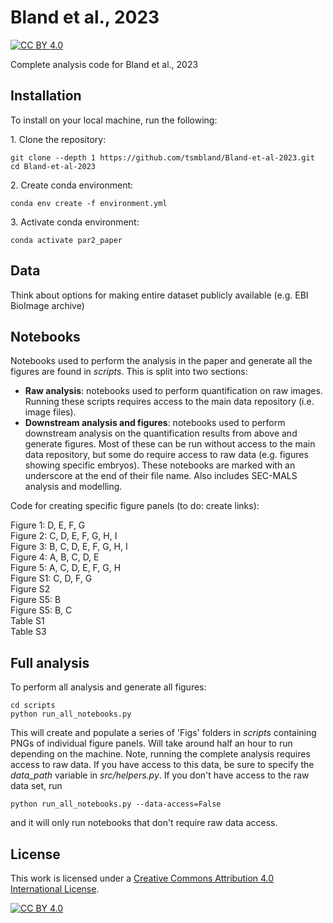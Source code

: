 # Bland et al., 2023

[![CC BY 4.0][cc-by-shield]][cc-by]

Complete analysis code for Bland et al., 2023

## Installation

To install on your local machine, run the following:

&#8291;1. Clone the repository:

    git clone --depth 1 https://github.com/tsmbland/Bland-et-al-2023.git
    cd Bland-et-al-2023

&#8291;2. Create conda environment:

    conda env create -f environment.yml

&#8291;3. Activate conda environment:

    conda activate par2_paper


## Data

Think about options for making entire dataset publicly available (e.g. EBI BioImage archive)

## Notebooks

Notebooks used to perform the analysis in the paper and generate all the figures are found in _scripts_.
This is split into two sections:

- __Raw analysis__: notebooks used to perform quantification on raw images. Running these scripts requires access to the
  main data repository (i.e. image files). 
- __Downstream analysis and figures__: notebooks used to perform downstream analysis on the quantification results from
  above and generate figures.
  Most of these can be run without access to the main data repository, but some do require access to raw data (e.g. figures showing specific embryos).
  These notebooks are marked with an underscore at the end of their file name.
  Also includes SEC-MALS analysis and modelling.

Code for creating specific figure panels (to do: create links):

[n0]: scripts/Downstream%20analysis%20and%20figures/Dimer%20model%20fitting/00%20ProcessData.ipynb
[n1]: scripts/Downstream%20analysis%20and%20figures/Dimer%20model%20fitting/01%20Figures.ipynb
[n2]: scripts/Downstream%20analysis%20and%20figures/Dimer%20model%20fitting/01%20Figures2.ipynb
[n3]: scripts/Downstream%20analysis%20and%20figures/Dimer%20model%20fitting/02%20All%20fits.ipynb
[n4]: scripts/Downstream%20analysis%20and%20figures/Dimer%20model%20solving/01%20Solve%20model.ipynb
[n5]: scripts/Downstream%20analysis%20and%20figures/GCN4/Figures%20PRBH_.ipynb
[n6]: scripts/Downstream%20analysis%20and%20figures/GCN4/Figures%20S241A_.ipynb
[n7]: scripts/Downstream%20analysis%20and%20figures/GCN4/Figures%20fragment_.ipynb
[n8]: scripts/Downstream%20analysis%20and%20figures/GCN4/Figures%20par3%20mut_.ipynb
[n9]: scripts/Downstream%20analysis%20and%20figures/GCN4/Figures_.ipynb
[n10]: scripts/Downstream%20analysis%20and%20figures/Model%20nonlinearity/Figs.ipynb
[n11]: scripts/Downstream%20analysis%20and%20figures/Optogenetics%20analysis/Optogenetics%20figures_.ipynb
[n12]: scripts/Downstream%20analysis%20and%20figures/PH%20rundown/Figs_log_transformed.ipynb
[n13]: scripts/Downstream%20analysis%20and%20figures/Polarised%20vs%20uniform/Figures_.ipynb
[n14]: scripts/Downstream%20analysis%20and%20figures/Quantification%20method/Comparison%20to%20old%20method_.ipynb
[n15]: scripts/Downstream%20analysis%20and%20figures/Quantification%20method/Schematic%20membrane%20profile.ipynb
[n16]: scripts/Downstream%20analysis%20and%20figures/Quantification%20method/Schematic.ipynb
[n17]: scripts/Downstream%20analysis%20and%20figures/Quantification%20model%20calibration%20comparison/Figures%20bgcurves.ipynb
[n18]: scripts/Downstream%20analysis%20and%20figures/Quantification%20summary%20table/Results%20table%202.ipynb
[n19]: scripts/Downstream%20analysis%20and%20figures/Quantification%20summary%20table/Results%20table.ipynb
[n20]: scripts/Downstream%20analysis%20and%20figures/RING%20PH/Figures_.ipynb
[n21]: scripts/Downstream%20analysis%20and%20figures/RING%20combined%20mutants/Untitled.ipynb
[n22]: scripts/Downstream%20analysis%20and%20figures/RING%20fragment/Figures_.ipynb
[n23]: scripts/Downstream%20analysis%20and%20figures/Rundowns%20regression/Fitting%20log%20transformed.ipynb
[n24]: scripts/Downstream%20analysis%20and%20figures/Rundowns%20regression/Schematic.ipynb
[n25]: scripts/Downstream%20analysis%20and%20figures/SEC%20MALS/Titration_curves.ipynb
[n26]: scripts/Downstream%20analysis%20and%20figures/SEC%20MALS/Traces_.ipynb
[n27]: scripts/Downstream%20analysis%20and%20figures/SEC%20MALS/xml_extract_.ipynb
[n28]: scripts/Downstream%20analysis%20and%20figures/SEC%20MALS/xml_extract_L109R_.ipynb
[n29]: scripts/Downstream%20analysis%20and%20figures/Three%20compartment%20model/Equilibrium.ipynb
[n30]: scripts/Downstream%20analysis%20and%20figures/Three%20compartment%20model/Kinetic.ipynb
[n31]: scripts/Downstream%20analysis%20and%20figures/Three%20compartment%20model/Prefactor.ipynb
[n32]: scripts/Downstream%20analysis%20and%20figures/mlc-4%20RNAi/Quantification%20figs.ipynb
[n33]: scripts/Downstream%20analysis%20and%20figures/mlc-4%20RNAi/SAIBR%20figs_.ipynb
[n34]: scripts/Downstream%20analysis%20and%20figures/nop-1/2cell%20asymmetry.ipynb
[n35]: scripts/Downstream%20analysis%20and%20figures/nop-1/Lethality.ipynb


Figure 1: D, E, F, G\
Figure 2: C, D, E, F, G, H, I\
Figure 3: B, C, D, E, F, G, H, I\
Figure 4: A, B, C, D, E\
Figure 5: A, C, D, E, F, G, H\
Figure S1: C, D, F, G\
Figure S2\
Figure S5: B\
Figure S5: B, C\
Table S1\
Table S3

## Full analysis

To perform all analysis and generate all figures:

    cd scripts
    python run_all_notebooks.py

This will create and populate a series of 'Figs' folders in _scripts_ containing PNGs of individual figure panels.
Will take around half an hour to run depending on the machine.
Note, running the complete analysis requires access to raw data.
If you have access to this data, be sure to specify the _data_path_ variable in _src/helpers.py_.
If you don't have access to the raw data set, run

    python run_all_notebooks.py --data-access=False

and it will only run notebooks that don't require raw data access. 

## License

This work is licensed under a
[Creative Commons Attribution 4.0 International License][cc-by].

[![CC BY 4.0][cc-by-image]][cc-by]

[cc-by]: http://creativecommons.org/licenses/by/4.0/

[cc-by-image]: https://i.creativecommons.org/l/by/4.0/88x31.png

[cc-by-shield]: https://img.shields.io/badge/License-CC%20BY%204.0-lightgrey.svg